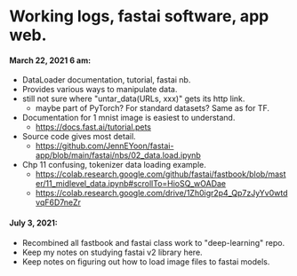 # Working logs, fastai software, app web.  

#### March 22, 2021 6 am:  
 * DataLoader documentation, tutorial, fastai nb.  
 * Provides various ways to manipulate data.  
 * still not sure where "untar_data(URLs, xxx)" gets its http link.  
   - maybe part of PyTorch?  For standard datasets?  Same as for TF.  
 * Documentation for 1 mnist image is easiest to understand.  
   - https://docs.fast.ai/tutorial.pets  
 * Source code gives most detail.  
   - https://github.com/JennEYoon/fastai-app/blob/main/fastai/nbs/02_data.load.ipynb  
 * Chp 11 confusing, tokenizer data loading example.  
   - https://colab.research.google.com/github/fastai/fastbook/blob/master/11_midlevel_data.ipynb#scrollTo=HioSQ_wOADae  
   - https://colab.research.google.com/drive/1Zh0igr2p4_Qp7zJyYv0wtdvqF6D7neZr  

#### July 3, 2021:  
  * Recombined all fastbook and fastai class work to "deep-learning" repo.  
  * Keep my notes on studying fastai v2 library here.  
  * Keep notes on figuring out how to load image files to fastai models.  
